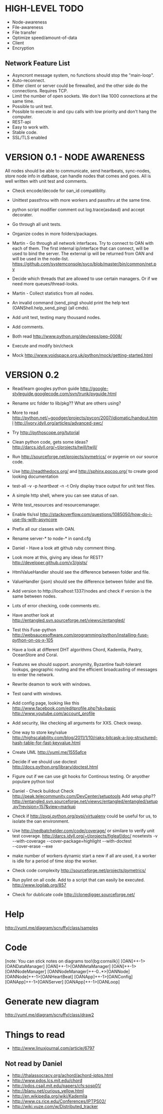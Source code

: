 HIGH-LEVEL TODO
===============
* Node-awareness
* File-awareness
* File transfer
* Optimize speed/amount-of-data
* Client
* Encryption

Network Feature List
--------------------
* Asyncront message system, no functions should stop the "main-loop".
* Auto-reconnect.
* Either client or server could be firewalled, and the other side do the connections.
  Requires TCP.
* Limit the number of open sockets. We don't like 1000 connections at the same time.
* Possible to unit test.
* Possible to execute io and cpu calls with low priority and don't hang the computer.
* REST-api
* Easy to work with.
* Stable code.
* SSL/TLS enabled

VERSION 0.1 - NODE AWARENESS
============================

All nodes should be able to communicate, send heartbeats, sync-nodes,
store node info in datbase, can handle nodes that comes and goes. All is
well written with unit test and comments.

* Check encode/decode for oan_id compatiblity.

* Unittest passthrou with more workers and passthru at
  the same time.

* python script modifier comment out log.trace(asdasd) and accept decorater.

* Go through all unit tests.

* Organize codes in more folders/packages.

* Martin - Go through all network interfaces. Try to connect to OAN with each of them.
  The first internal ip/interface that can connect, will be used to bind the
  server. The external ip will be returned from OAN and will be used in the
  node-list.
  https://github.com/systemconsole/syco/blob/master/bin/common/net.py

* Decide which threads that are allowed to use certain managers. Or if we
  need more queues/thread-looks.

* Martin - Collect statistics from all nodes.

* An invalid command (send_ping) should print the help text
  (OANShell.help_send_ping) (all cmds).

* Add unit test, testing many thousand nodes.

* Add comments.

* Both read http://www.python.org/dev/peps/pep-0008/

* Execute and modify bin/check

* Mock
  http://www.voidspace.org.uk/python/mock/getting-started.html

VERSION 0.2
===========

* Read/learn googles python guide
  http://google-styleguide.googlecode.com/svn/trunk/pyguide.html

* Rename src folder to lib/pkg?? What are others using?

* More to read
  http://python.net/~goodger/projects/pycon/2007/idiomatic/handout.html
  http://ivory.idyll.org/articles/advanced-swc/

* Try http://pythoscope.org/tutorial

* Clean python code, gets some ideas?
  http://darcs.idyll.org/~t/projects/twill/twill/

* Run http://sourceforge.net/projects/pymetrics/ or pygenie
  on our source code.

* Use http://readthedocs.org/ and http://sphinx.pocoo.org/
  to create good looking documentation

* test-all  -v -p *heartbeat* -n -t
  Only display trace output for unit test files.

* A simple http shell, where you can see status of oan.

* Write test_resources and resourcemanager.

* Enable tls/ssl
  http://stackoverflow.com/questions/1085050/how-do-i-use-tls-with-asyncore

* Prefix all our classes with OAN.

* Rename server-* to node-* in oand.cfg

* Daniel - Have a look att github ruby comment thing.

* Look more at this, giving any ideas for REST?
  http://developer.github.com/v3/gists/

* HtmlValueHandler should see the difference between folder and file.

* ValueHandler (json) should see the difference between folder and file.

* Add version to http://localhost:1337/nodes and check if version is the same
  between nodes.

* Lots of error checking, code comments etc.

* Have another look at
  http://entangled.svn.sourceforge.net/viewvc/entangled/

* Test this Fuse-python
  http://websaucesoftware.com/programming/python/installing-fuse-python-on-os-x-105

* Have a look at different DHT algorithms Chord, Kademlia, Pastry, OceanStore
  and Coral.

* Features we should support.
  anonymity, Byzantine fault-tolerant lookups, geographic routing and the
  efficient broadcasting of messages to enter the network.

* Rewrite deamon to work with windows.

* Test oand with windows.

* Add config page, looking like this
  http://www.facebook.com/editprofile.php?sk=basic
  http://www.youtube.com/account_profile

* Add security, like checking all arguments for XXS. Check owasp.

* One way to store key/value
  http://highscalability.com/blog/2011/1/10/riaks-bitcask-a-log-structured-hash-table-for-fast-keyvalue.html

* Create UML
  http://yuml.me/1555afce

* Decide if we should use doctest
  http://docs.python.org/library/doctest.html

* Figure out if we can use git hooks for Continous testing. Or anyother
  populare python tool

* Daniel - Check buildout
  Check http://peak.telecommunity.com/DevCenter/setuptools
  Add setup.php??
  http://entangled.svn.sourceforge.net/viewvc/entangled/entangled/setup.py?revision=157&view=markup

* Check if http://pypi.python.org/pypi/virtualenv could be useful for us, to
  isolate the oan environment.

* Use http://nedbatchelder.com/code/coverage/ or similare to verify unit test
  coverage.
  http://darcs.idyll.org/~t/projects/figleaf/doc/
  nosetests -v --with-coverage --cover-package=highlight --with-doctest\
     --cover-erase --exe

* make number of workers dynamic start a new if all are used, it a
  worker is idle for a period of time stop the worker.

* Check code complexity
  http://sourceforge.net/projects/pymetrics/

* Run pylint on all code.
  Add to a script that can easily be executed.
  http://www.logilab.org/857

* Check for dublicate code
  http://clonedigger.sourceforge.net/

# Help

  http://yuml.me/diagram/scruffy/class/samples

  # Code

  [note: You can stick notes on diagrams too!{bg:cornsilk}]
  [OAN]++-1>[OANDataManager]
  [OAN]++-1>[OANMetaManager]
  [OAN]++-1>[OANNodeManager]
  [OANNodeManager]++-0..*>[OANNode]
  [OANNode]++-1>[OANHeartBeat]
  [OANApp]++-1>[OANConfig]
  [OANApp]++-1>[OANServer]
  [OANApp]++-1>[OANLoop]

  # Generate new diagram

  http://yuml.me/diagram/scruffy/class/draw2

Things to read
==============

* http://www.linuxjournal.com/article/6797

Not read by Daniel
------------------
* http://thalassocracy.org/achord/achord-iptps.html
* http://www.pdos.lcs.mit.edu/chord
* http://pdos.csail.mit.edu/papers/cfs:sosp01/
* http://blanu.net/curious_yellow.html
* http://en.wikipedia.org/wiki/Kademlia
* http://www.cs.rice.edu/Conferences/IPTPS02/
* http://wiki.vuze.com/w/Distributed_tracker
